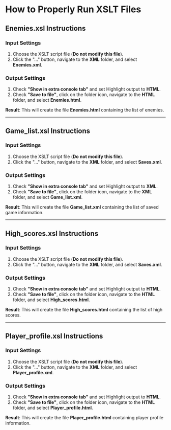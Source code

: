 # How to Properly Run XSLT Files

## Enemies.xsl Instructions
### Input Settings
1. Choose the XSLT script file (**Do not modify this file**).
2. Click the "..." button, navigate to the **XML** folder, and select **Enemies.xml**.

### Output Settings
1. Check **"Show in extra console tab"** and set Highlight output to **HTML**.
2. Check **"Save to file"**, click on the folder icon, navigate to the **HTML** folder, and select **Enemies.html**.

**Result**: This will create the file **Enemies.html** containing the list of enemies.

---

## Game_list.xsl Instructions
### Input Settings
1. Choose the XSLT script file (**Do not modify this file**).
2. Click the "..." button, navigate to the **XML** folder, and select **Saves.xml**.

### Output Settings
1. Check **"Show in extra console tab"** and set Highlight output to **XML**.
2. Check **"Save to file"**, click on the folder icon, navigate to the **XML** folder, and select **Game_list.xml**.

**Result**: This will create the file **Game_list.xml** containing the list of saved game information.

---

## High_scores.xsl Instructions
### Input Settings
1. Choose the XSLT script file (**Do not modify this file**).
2. Click the "..." button, navigate to the **XML** folder, and select **Saves.xml**.

### Output Settings
1. Check **"Show in extra console tab"** and set Highlight output to **HTML**.
2. Check **"Save to file"**, click on the folder icon, navigate to the **HTML** folder, and select **High_scores.html**.

**Result**: This will create the file **High_scores.html** containing the list of high scores.

---

## Player_profile.xsl Instructions
### Input Settings
1. Choose the XSLT script file (**Do not modify this file**).
2. Click the "..." button, navigate to the **XML** folder, and select **Player_profile.xml**.

### Output Settings
1. Check **"Show in extra console tab"** and set Highlight output to **HTML**.
2. Check **"Save to file"**, click on the folder icon, navigate to the **HTML** folder, and select **Player_profile.html**.

**Result**: This will create the file **Player_profile.html** containing player profile information.
